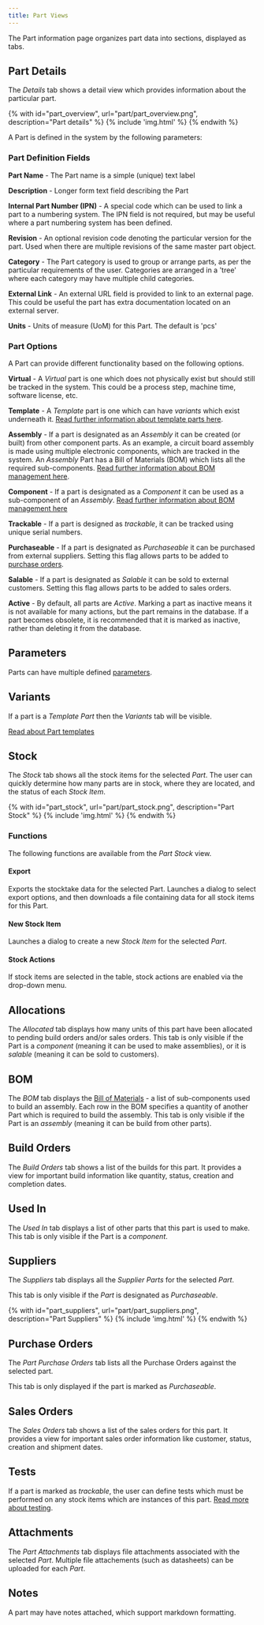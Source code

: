 ```yaml
---
title: Part Views
---
```


The Part information page organizes part data into sections, displayed as tabs.

## Part Details

The *Details* tab shows a detail view which provides information about the particular part.

{% with id="part_overview", url="part/part_overview.png", description="Part details" %}
{% include 'img.html' %}
{% endwith %}

A Part is defined in the system by the following parameters:

### Part Definition Fields

**Part Name** - The Part name is a simple (unique) text label

**Description** - Longer form text field describing the Part

**Internal Part Number (IPN)** - A special code which can be used to link a part to a numbering system. The IPN field is not required, but may be useful where a part numbering system has been defined.

**Revision** - An optional revision code denoting the particular version for the part. Used when there are multiple revisions of the same master part object.

**Category** - The Part category is used to group or arrange parts, as per the particular requirements of the user. Categories are arranged in a 'tree' where each category may have multiple child categories.

**External Link** - An external URL field is provided to link to an external page. This could be useful the part has extra documentation located on an external server.

**Units** - Units of measure (UoM) for this Part. The default is 'pcs'

### Part Options

A Part can provide different functionality based on the following options.

**Virtual** - A *Virtual* part is one which does not physically exist but should still be tracked in the system. This could be a process step, machine time, software license, etc.

**Template** - A *Template* part is one which can have *variants* which exist underneath it. [Read further information about template parts here](/part/template).

**Assembly** - If a part is designated as an *Assembly* it can be created (or built) from other component parts. As an example, a circuit board assembly is made using multiple electronic components, which are tracked in the system. An *Assembly* Part has a Bill of Materials (BOM) which lists all the required sub-components. [Read further information about BOM management here](/build/bom).

**Component** - If a part is designated as a *Component* it can be used as a sub-component of an *Assembly*. [Read further information about BOM management here](/build/bom)

**Trackable** - If a part is designed as *trackable*, it can be tracked using unique serial numbers.

**Purchaseable** - If a part is designated as *Purchaseable* it can be purchased from external suppliers. Setting this flag allows parts to be added to [purchase orders](/buy/po).

**Salable** - If a part is designated as *Salable* it can be sold to external customers. Setting this flag allows parts to be added to sales orders.

**Active** - By default, all parts are *Active*. Marking a part as inactive means it is not available for many actions, but the part remains in the database. If a part becomes obsolete, it is recommended that it is marked as inactive, rather than deleting it from the database.

## Parameters

Parts can have multiple defined [parameters](/part/parameter).

## Variants

If a part is a *Template Part* then the *Variants* tab will be visible.

[Read about Part templates](/part/template)

## Stock

The *Stock* tab shows all the stock items for the selected *Part*. The user can quickly determine how many parts are in stock, where they are located, and the status of each *Stock Item*.

{% with id="part_stock", url="part/part_stock.png", description="Part Stock" %}
{% include 'img.html' %}
{% endwith %}

### Functions

The following functions are available from the *Part Stock* view.

#### Export

Exports the stocktake data for the selected Part. Launches a dialog to select export options, and then downloads a file containing data for all stock items for this Part.

#### New Stock Item

Launches a dialog to create a new *Stock Item* for the selected *Part*.

#### Stock Actions

If stock items are selected in the table, stock actions are enabled via the drop-down menu.

## Allocations

The *Allocated* tab displays how many units of this part have been allocated to pending build orders and/or sales orders. This tab is only visible if the Part is a *component* (meaning it can be used to make assemblies), or it is *salable* (meaning it can be sold to customers).

## BOM

The *BOM* tab displays the [Bill of Materials](/build/bom) - a list of sub-components used to build an assembly. Each row in the BOM specifies a quantity of another Part which is required to build the assembly. This tab is only visible if the Part is an *assembly* (meaning it can be build from other parts).

## Build Orders

The *Build Orders* tab shows a list of the builds for this part. It provides a view for important build information like quantity, status, creation and completion dates.

## Used In

The *Used In* tab displays a list of other parts that this part is used to make. This tab is only visible if the Part is a *component*.

## Suppliers

The *Suppliers* tab displays all the *Supplier Parts* for the selected *Part*. 

This tab is only visible if the *Part* is designated as *Purchaseable*.

{% with id="part_suppliers", url="part/part_suppliers.png", description="Part Suppliers" %}
{% include 'img.html' %}
{% endwith %}

## Purchase Orders

The *Part Purchase Orders* tab lists all the Purchase Orders against the selected part.

This tab is only displayed if the part is marked as *Purchaseable*.

## Sales Orders

The *Sales Orders* tab shows a list of the sales orders for this part. It provides a view for important sales order information like customer, status, creation and shipment dates.

## Tests

If a part is marked as *trackable*, the user can define tests which must be performed on any stock items which are instances of this part. [Read more about testing](/part/test).

## Attachments

The *Part Attachments* tab displays file attachments associated with the selected *Part*. Multiple file attachements (such as datasheets) can be uploaded for each *Part*.

## Notes

A part may have notes attached, which support markdown formatting.